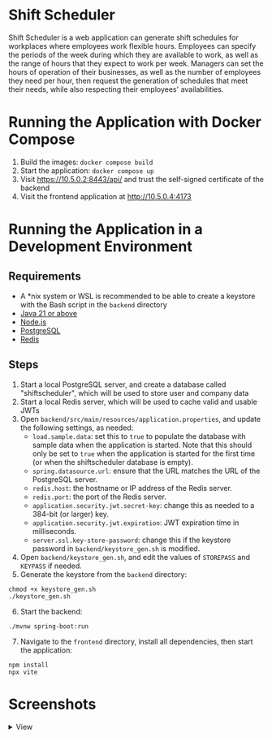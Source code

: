 # Shift Scheduler

Shift Scheduler is a web application can generate shift schedules for workplaces where employees work flexible hours.
Employees can specify the periods of the week during which they are available to work, as well as the range of hours that they expect to work per week.
Managers can set the hours of operation of their businesses, as well as the number of employees they need per hour, then request the generation of schedules 
that meet their needs, while also respecting their employees' availabilities.

# Running the Application with Docker Compose

1. Build the images: `docker compose build`
2. Start the application: `docker compose up`
3. Visit https://10.5.0.2:8443/api/ and trust the self-signed certificate of the backend
4. Visit the frontend application at http://10.5.0.4:4173

# Running the Application in a Development Environment

## Requirements

- A *nix system or WSL is recommended to be able to create a keystore with the Bash script in the `backend` directory
- [Java 21 or above](https://www.oracle.com/ca-en/java/technologies/downloads/)
- [Node.js](https://nodejs.org/en)
- [PostgreSQL](https://www.postgresql.org/download/)
- [Redis](https://redis.io/downloads/)

## Steps

1. Start a local PostgreSQL server, and create a database called "shiftscheduler", which will be used to store user and company data
2. Start a local Redis server, which will be used to cache valid and usable JWTs
3. Open `backend/src/main/resources/application.properties`, and update the following settings, as needed:
    - `load.sample.data`: set this to `true` to populate the database with sample data when the application is started. Note that this should only be set to `true` when the application is started for the first time (or when the shiftscheduler database is empty).
    - `spring.datasource.url`: ensure that the URL matches the URL of the PostgreSQL server.
    - `redis.host`: the hostname or IP address of the Redis server.
    - `redis.port`: the port of the Redis server.
    - `application.security.jwt.secret-key`: change this as needed to a 384-bit (or larger) key.
    - `application.security.jwt.expiration`: JWT expiration time in milliseconds.
    - `server.ssl.key-store-password`: change this if the keystore password in `backend/keystore_gen.sh` is modified.
4. Open `backend/keystore_gen.sh`, and edit the values of `STOREPASS` and `KEYPASS` if needed.
5. Generate the keystore from the `backend` directory:
```
chmod +x keystore_gen.sh
./keystore_gen.sh
```
6. Start the backend:
```
./mvnw spring-boot:run
```
7. Navigate to the `frontend` directory, install all dependencies, then start the application:
```
npm install
npx vite
```

# Screenshots

<details>
<summary>View</summary>

| ![shift_scheduler_home](https://github.com/user-attachments/assets/b2703575-851d-4f2b-bcf2-e8d4a0bf1cd8) |
|:--:| 
| *Home page* |

| ![shift_scheduler_login](https://github.com/user-attachments/assets/5eee573c-d3e0-4012-8870-d0a31cc723ad) |
|:--:| 
| *Login* |

| ![shift_scheduler_manager_home](https://github.com/user-attachments/assets/54a6f6bd-4ff5-4662-8c6a-b5b3657762d7) |
|:--:| 
| *Manager dashboard* |

| ![shift_scheduler_hours_of_operation](https://github.com/user-attachments/assets/238378c4-1055-4ce7-a141-72f037d7e776) |
|:--:| 
| *Company hours of operation settings* |

| ![shift_scheduler_schedule_generation](https://github.com/user-attachments/assets/04429246-9626-4116-9a02-9f7c736fde53) |
|:--:| 
| *Schedule generation* |

| ![shift_scheduler_schedule_selection](https://github.com/user-attachments/assets/dd79fbcf-178e-4bfa-b80e-071782dcbc55) |
|:--:| 
| *Generated schedule selection* |

| ![shift_scheduler_manager_schedule_browser](https://github.com/user-attachments/assets/b1bbf403-1320-4c0e-a732-0f156adbd267) |
|:--:| 
| *Schedule browser (manager)* |

| ![shift_scheduler_employee_home](https://github.com/user-attachments/assets/15e0499c-da88-48ee-bd20-e12088a9f6e9) |
|:--:| 
| *Employee dashboard* |

| ![shift_scheduler_employee_settings](https://github.com/user-attachments/assets/7f81d8b6-dffc-4689-9917-0a6437777a4a) |
|:--:| 
| *Employee settings* |

| ![shift_scheduler_employee_schedule_browser](https://github.com/user-attachments/assets/396e6dfe-b2be-4e2a-8061-f30a39e84aa0) |
|:--:| 
| *Schedule browser (employee)* |

| ![shift_scheduler_manager_registration](https://github.com/user-attachments/assets/74f537b4-ef99-4e39-8a2c-9a3da8110335) |
|:--:| 
| *Company registration* |

| ![shift_scheduler_employee_registration](https://github.com/user-attachments/assets/e363c6ef-463c-4123-b727-c6f521c8238b) |
|:--:| 
| *Employee registration* |

</details>
